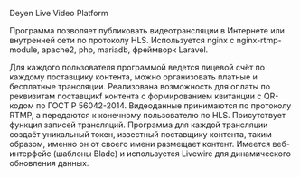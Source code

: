 Deyen Live Video Platform

Программа позволяет публиковать видеотрансляции в Интернете или внутренней сети по протоколу HLS.
Используется nginx c nginx-rtmp-module, apache2, php, mariadb, фреймворк Laravel.

Для каждого пользователя программой ведется лицевой счёт по каждому поставщику контента, можно организовать платные и бесплатные трансляции.
Реализована возможность для оплаты по реквизитам поставщикf контента с формированием квитанции с QR-кодом по ГОСТ Р 56042-2014.
Видеоданные принимаются по протоколу RTMP, а передаются к конечному пользователю по HLS.
Присутствует функция записей трансляций. Программа для каждой трансляции создаёт уникальный токен, известный поставщику контента, таким образом, именно он от своего имени размещает контент. Имеется веб-интерфейс (шаблоны Blade) и используется Livewire для динамического обновления данных.
